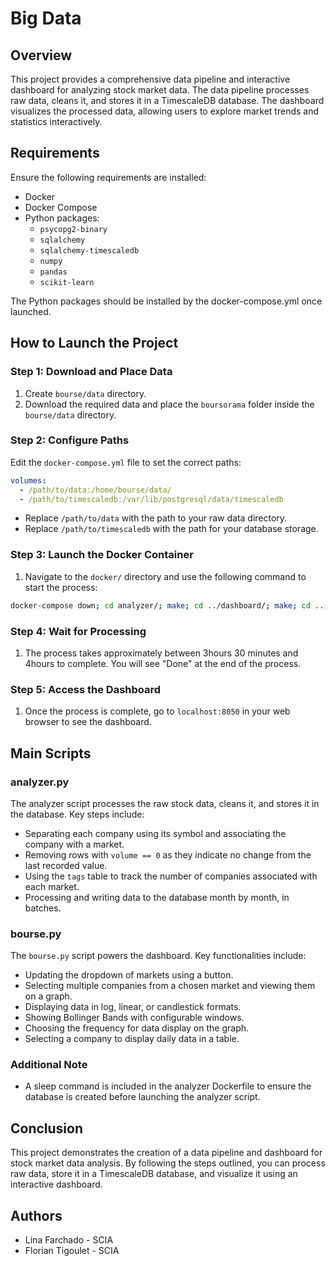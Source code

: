 # Big Data

## Overview

This project provides a comprehensive data pipeline and interactive dashboard for analyzing stock market data. The data pipeline processes raw data, cleans it, and stores it in a TimescaleDB database. The dashboard visualizes the processed data, allowing users to explore market trends and statistics interactively.

## Requirements

Ensure the following requirements are installed:

- Docker
- Docker Compose
- Python packages:
  - `psycopg2-binary`
  - `sqlalchemy`
  - `sqlalchemy-timescaledb`
  - `numpy`
  - `pandas`
  - `scikit-learn`

The Python packages should be installed by the docker-compose.yml once launched.

## How to Launch the Project

### Step 1: Download and Place Data
1. Create `bourse/data` directory.
2. Download the required data and place the `boursorama` folder inside the `bourse/data` directory.

### Step 2: Configure Paths

Edit the `docker-compose.yml` file to set the correct paths:

```yaml
volumes:
  - /path/to/data:/home/bourse/data/
  - /path/to/timescaledb:/var/lib/postgresql/data/timescaledb
```

- Replace `/path/to/data` with the path to your raw data directory.
- Replace `/path/to/timescaledb` with the path for your database storage.

### Step 3: Launch the Docker Container
1. Navigate to the `docker/` directory and use the following command to start the process:

```bash
docker-compose down; cd analyzer/; make; cd ../dashboard/; make; cd ..; docker-compose up;
```

### Step 4: Wait for Processing
1. The process takes approximately between 3hours 30 minutes and 4hours to complete. You will see "Done" at the end of the process.

### Step 5: Access the Dashboard
1. Once the process is complete, go to `localhost:8050` in your web browser to see the dashboard.

## Main Scripts

### analyzer.py

The analyzer script processes the raw stock data, cleans it, and stores it in the database. Key steps include:

- Separating each company using its symbol and associating the company with a market.
- Removing rows with `volume == 0` as they indicate no change from the last recorded value.
- Using the `tags` table to track the number of companies associated with each market.
- Processing and writing data to the database month by month, in batches.

### bourse.py

The `bourse.py` script powers the dashboard. Key functionalities include:

- Updating the dropdown of markets using a button.
- Selecting multiple companies from a chosen market and viewing them on a graph.
- Displaying data in log, linear, or candlestick formats.
- Showing Bollinger Bands with configurable windows.
- Choosing the frequency for data display on the graph.
- Selecting a company to display daily data in a table.

### Additional Note

- A sleep command is included in the analyzer Dockerfile to ensure the database is created before launching the analyzer script.

## Conclusion

This project demonstrates the creation of a data pipeline and dashboard for stock market data analysis. By following the steps outlined, you can process raw data, store it in a TimescaleDB database, and visualize it using an interactive dashboard.

## Authors

- Lina Farchado - SCIA
- Florian Tigoulet - SCIA
